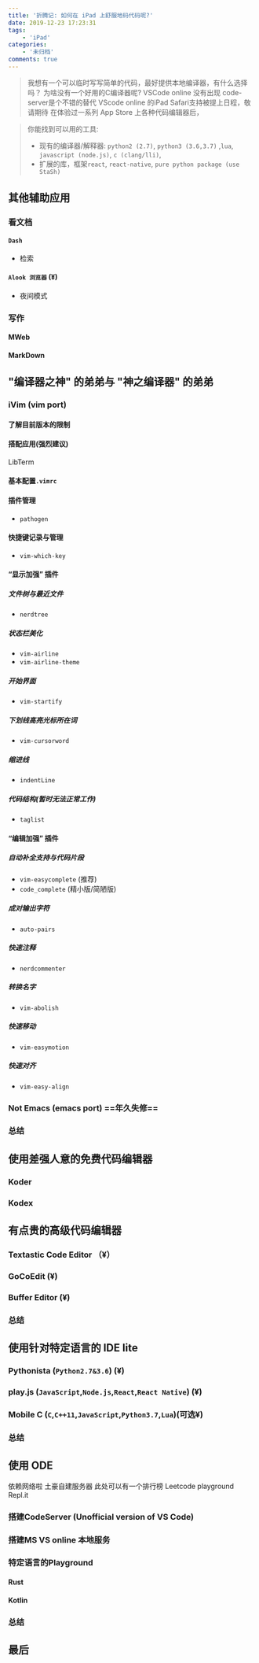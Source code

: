 ```yaml
---
title: '折腾记: 如何在 iPad 上舒服地码代码呢?'
date: 2019-12-23 17:23:31
tags: 
	- 'iPad'
categories:
	- '未归档'
comments: true
---
```


> 我想有一个可以临时写写简单的代码，最好提供本地编译器，有什么选择吗？
> 为啥没有一个好用的C编译器呢?
> VSCode online 没有出现
> code-server是个不错的替代
> VScode online 的iPad Safari支持被提上日程，敬请期待
> 在体验过一系列 App Store 上各种代码编辑器后， 

> 你能找到可以用的工具:
> - 现有的编译器/解释器: `python2 (2.7)`, `python3 (3.6,3.7)` ,`lua`, `javascript (node.js)`, `c (clang/lli)`,
> - 扩展的库，框架`react`, `react-native`, `pure python package (use StaSh)`


## 其他辅助应用

### 看文档

#### `Dash`
- 检索


#### `Alook 浏览器` (¥)
- 夜间模式

### 写作

#### MWeb 

#### MarkDown

## "编译器之神" 的弟弟与 "神之编译器" 的弟弟 

### iVim (vim port)

#### 了解目前版本的限制

#### 搭配应用(强烈建议)
LibTerm

#### 基本配置`.vimrc`

#### 插件管理
- `pathogen`

#### 快捷键记录与管理
- `vim-which-key`

#### “显示加强” 插件

##### 文件树与最近文件
- `nerdtree`

##### 状态栏美化
- `vim-airline`
- `vim-airline-theme`

##### 开始界面
- `vim-startify`

##### 下划线高亮光标所在词
- `vim-cursorword`

##### 缩进线
- `indentLine`

##### 代码结构(暂时无法正常工作)
- `taglist`

#### “编辑加强” 插件

##### 自动补全支持与代码片段
- `vim-easycomplete` (推荐)
- `code_complete` (精小版/简陋版)

##### 成对输出字符
- `auto-pairs`

##### 快速注释
- `nerdcommenter`

##### 转换名字
- `vim-abolish`

##### 快速移动
- `vim-easymotion`

##### 快速对齐
- `vim-easy-align`


### Not Emacs (emacs port) ==年久失修==

### 总结

## 使用差强人意的免费代码编辑器

### Koder

### Kodex

## 有点贵的高级代码编辑器

### Textastic Code Editor （¥）

### GoCoEdit (¥)

### Buffer Editor (¥)

### 总结

## 使用针对特定语言的 IDE lite

### Pythonista (`Python2.7&3.6`) (¥)

### play.js (`JavaScript`,`Node.js`,`React`,`React Native`) (¥)

### Mobile C (`C`,`C++11`,`JavaScript`,`Python3.7`,`Lua`)(可选¥)

### 总结

## 使用 ODE
依赖网络啦
土豪自建服务器
此处可以有一个排行榜
Leetcode playground
Repl.it 
### 搭建CodeServer (Unofficial version of VS Code)

### 搭建MS VS online 本地服务

### 特定语言的Playground

#### Rust

#### Kotlin

### 总结

## 最后
